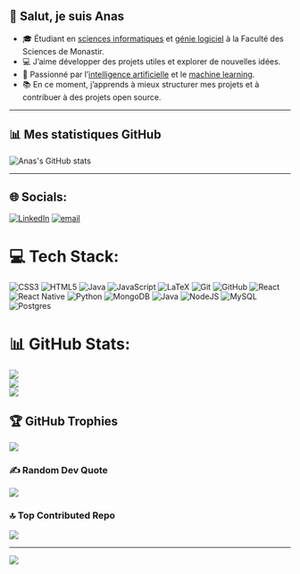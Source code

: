 ## 👋 Salut, je suis Anas

- 🎓 Étudiant en [sciences informatiques](https://fr.wikipedia.org/wiki/Sciences_informatiques) et [génie logiciel](https://fr.wikipedia.org/wiki/G%C3%A9nie_logiciel) à la Faculté des Sciences de Monastir.  
- 💻 J’aime développer des projets utiles et explorer de nouvelles idées.  
- 🤖 Passionné par l’[intelligence artificielle](https://fr.wikipedia.org/wiki/Intelligence_artificielle) et le [machine learning](https://fr.wikipedia.org/wiki/Apprentissage_automatique).  
- 📚 En ce moment, j’apprends à mieux structurer mes projets et à contribuer à des projets open source.  

---

## 📊 Mes statistiques GitHub

![Anas's GitHub stats](https://github-readme-stats.vercel.app/api?username=anasbaccari&show_icons=true&theme=radical)

---

## 🌐 Socials:
[![LinkedIn](https://img.shields.io/badge/LinkedIn-%230077B5.svg?logo=linkedin&logoColor=white)](https://linkedin.com/in/anasbaccari) [![email](https://img.shields.io/badge/Email-D14836?logo=gmail&logoColor=white)](mailto:baccarianas926@gmail.com) 

# 💻 Tech Stack:
![CSS3](https://img.shields.io/badge/css3-%231572B6.svg?style=for-the-badge&logo=css3&logoColor=white) ![HTML5](https://img.shields.io/badge/html5-%23E34F26.svg?style=for-the-badge&logo=html5&logoColor=white) ![Java](https://img.shields.io/badge/java-%23ED8B00.svg?style=for-the-badge&logo=openjdk&logoColor=white) ![JavaScript](https://img.shields.io/badge/javascript-%23323330.svg?style=for-the-badge&logo=javascript&logoColor=%23F7DF1E) ![LaTeX](https://img.shields.io/badge/latex-%23008080.svg?style=for-the-badge&logo=latex&logoColor=white) ![Git](https://img.shields.io/badge/git-%23F05033.svg?style=for-the-badge&logo=git&logoColor=white) ![GitHub](https://img.shields.io/badge/github-%23121011.svg?style=for-the-badge&logo=github&logoColor=white) ![React](https://img.shields.io/badge/react-%2320232a.svg?style=for-the-badge&logo=react&logoColor=%2361DAFB) ![React Native](https://img.shields.io/badge/react_native-%2320232a.svg?style=for-the-badge&logo=react&logoColor=%2361DAFB) ![Python](https://img.shields.io/badge/python-3670A0?style=for-the-badge&logo=python&logoColor=ffdd54) ![MongoDB](https://img.shields.io/badge/MongoDB-%234ea94b.svg?style=for-the-badge&logo=mongodb&logoColor=white) ![Java](https://img.shields.io/badge/java-%23ED8B00.svg?style=for-the-badge&logo=openjdk&logoColor=white) ![NodeJS](https://img.shields.io/badge/node.js-6DA55F?style=for-the-badge&logo=node.js&logoColor=white) ![MySQL](https://img.shields.io/badge/mysql-4479A1.svg?style=for-the-badge&logo=mysql&logoColor=white) ![Postgres](https://img.shields.io/badge/postgres-%23316192.svg?style=for-the-badge&logo=postgresql&logoColor=white)
# 📊 GitHub Stats:
![](https://github-readme-stats.vercel.app/api?username=anasbaccari&theme=dark&hide_border=false&include_all_commits=true&count_private=false)<br/>
![](https://nirzak-streak-stats.vercel.app/?user=anasbaccari&theme=dark&hide_border=false)<br/>
![](https://github-readme-stats.vercel.app/api/top-langs/?username=anasbaccari&theme=dark&hide_border=false&include_all_commits=true&count_private=false&layout=compact)

## 🏆 GitHub Trophies
![](https://github-profile-trophy.vercel.app/?username=anasbaccari&theme=radical&no-frame=false&no-bg=true&margin-w=4)

### ✍️ Random Dev Quote
![](https://quotes-github-readme.vercel.app/api?type=horizontal&theme=radical)

### 🔝 Top Contributed Repo
![](https://github-contributor-stats.vercel.app/api?username=anasbaccari&limit=5&theme=dark&combine_all_yearly_contributions=true)

---
[![](https://visitcount.itsvg.in/api?id=anasbaccari&icon=0&color=0)](https://visitcount.itsvg.in)

<!-- Proudly created with GPRM ( https://gprm.itsvg.in ) -->
